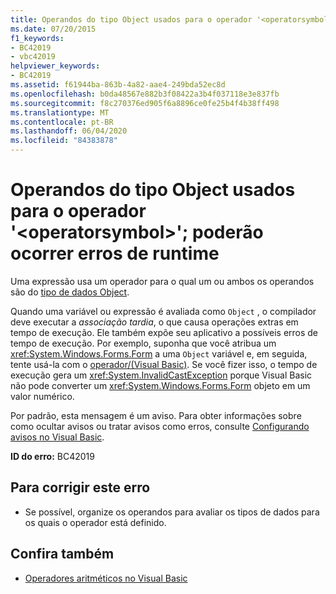 ```yaml
---
title: Operandos do tipo Object usados para o operador '<operatorsymbol>'; poderão ocorrer erros de runtime
ms.date: 07/20/2015
f1_keywords:
- BC42019
- vbc42019
helpviewer_keywords:
- BC42019
ms.assetid: f61944ba-863b-4a82-aae4-249bda52ec8d
ms.openlocfilehash: b0da48567e882b3f08422a3b4f037118e3e837fb
ms.sourcegitcommit: f8c270376ed905f6a8896ce0fe25b4f4b38ff498
ms.translationtype: MT
ms.contentlocale: pt-BR
ms.lasthandoff: 06/04/2020
ms.locfileid: "84383878"
---
```

# <a name="operands-of-type-object-used-for-operator-operatorsymbol-runtime-errors-could-occur"></a>Operandos do tipo Object usados para o operador '\<operatorsymbol>'; poderão ocorrer erros de runtime
Uma expressão usa um operador para o qual um ou ambos os operandos são do [tipo de dados Object](../language-reference/data-types/object-data-type.md).  
  
 Quando uma variável ou expressão é avaliada como `Object` , o compilador deve executar a *associação tardia*, o que causa operações extras em tempo de execução. Ele também expõe seu aplicativo a possíveis erros de tempo de execução. Por exemplo, suponha que você atribua um <xref:System.Windows.Forms.Form> a uma `Object` variável e, em seguida, tente usá-la com o [operador/(Visual Basic)](../language-reference/operators/floating-point-division-operator.md). Se você fizer isso, o tempo de execução gera um <xref:System.InvalidCastException> porque Visual Basic não pode converter um <xref:System.Windows.Forms.Form> objeto em um valor numérico.  
  
 Por padrão, esta mensagem é um aviso. Para obter informações sobre como ocultar avisos ou tratar avisos como erros, consulte [Configurando avisos no Visual Basic](/visualstudio/ide/configuring-warnings-in-visual-basic).  
  
 **ID do erro:** BC42019  
  
## <a name="to-correct-this-error"></a>Para corrigir este erro  
  
- Se possível, organize os operandos para avaliar os tipos de dados para os quais o operador está definido.  
  
## <a name="see-also"></a>Confira também

- [Operadores aritméticos no Visual Basic](../programming-guide/language-features/operators-and-expressions/arithmetic-operators.md)
